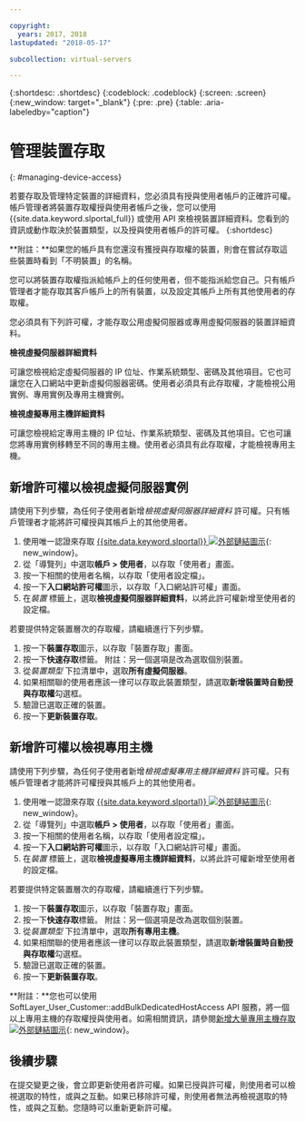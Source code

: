 ```yaml
---

copyright:
  years: 2017, 2018
lastupdated: "2018-05-17"

subcollection: virtual-servers

---
```


{:shortdesc: .shortdesc}
{:codeblock: .codeblock}
{:screen: .screen}
{:new_window: target="_blank"}
{:pre: .pre}
{:table: .aria-labeledby="caption"}


# 管理裝置存取
{: #managing-device-access}

若要存取及管理特定裝置的詳細資料，您必須具有授與使用者帳戶的正確許可權。帳戶管理者將裝置存取權授與使用者帳戶之後，您可以使用 {{site.data.keyword.slportal_full}} 或使用 API 來檢視裝置詳細資料。您看到的資訊或動作取決於裝置類型，以及授與使用者帳戶的許可權。
{:shortdesc}

**附註：**如果您的帳戶具有您還沒有獲授與存取權的裝置，則會在嘗試存取這些裝置時看到「不明裝置」的名稱。

您可以將裝置存取權指派給帳戶上的任何使用者，但不能指派給您自己。只有帳戶管理者才能存取其客戶帳戶上的所有裝置，以及設定其帳戶上所有其他使用者的存取權。

您必須具有下列許可權，才能存取公用虛擬伺服器或專用虛擬伺服器的裝置詳細資料。

**檢視虛擬伺服器詳細資料**

可讓您檢視給定虛擬伺服器的 IP 位址、作業系統類型、密碼及其他項目。它也可讓您在入口網站中更新虛擬伺服器密碼。使用者必須具有此存取權，才能檢視公用實例、專用實例及專用主機實例。

**檢視虛擬專用主機詳細資料**

可讓您檢視給定專用主機的 IP 位址、作業系統類型、密碼及其他項目。它也可讓您將專用實例移轉至不同的專用主機。使用者必須具有此存取權，才能檢視專用主機。

## 新增許可權以檢視虛擬伺服器實例
請使用下列步驟，為任何子使用者新增*檢視虛擬伺服器詳細資料* 許可權。只有帳戶管理者才能將許可權授與其帳戶上的其他使用者。  

1. 使用唯一認證來存取 [{{site.data.keyword.slportal}} ![外部鏈結圖示](../icons/launch-glyph.svg "外部鏈結圖示")](https://control.softlayer.com/){: new_window}。
2. 從「導覽列」中選取**帳戶 > 使用者**，以存取「使用者」畫面。
3. 按一下相關的使用者名稱，以存取「使用者設定檔」。
4. 按一下**入口網站許可權**圖示，以存取「入口網站許可權」畫面。
5. 在*裝置* 標籤上，選取**檢視虛擬伺服器詳細資料**，以將此許可權新增至使用者的設定檔。

若要提供特定裝置層次的存取權，請繼續進行下列步驟。

1. 按一下**裝置存取**圖示，以存取「裝置存取」畫面。
2. 按一下**快速存取**標籤。
   附註：另一個選項是改為選取個別裝置。
3. 從*裝置類型* 下拉清單中，選取**所有虛擬伺服器**。
4. 如果相關聯的使用者應該一律可以存取此裝置類型，請選取**新增裝置時自動授與存取權**勾選框。
5. 驗證已選取正確的裝置。
6. 按一下**更新裝置存取**。

## 新增許可權以檢視專用主機
請使用下列步驟，為任何子使用者新增*檢視虛擬專用主機詳細資料* 許可權。只有帳戶管理者才能將許可權授與其帳戶上的其他使用者。

1. 使用唯一認證來存取 [{{site.data.keyword.slportal}} ![外部鏈結圖示](../icons/launch-glyph.svg "外部鏈結圖示")](https://control.softlayer.com/){: new_window}。
2. 從「導覽列」中選取**帳戶 > 使用者**，以存取「使用者」畫面。
3. 按一下相關的使用者名稱，以存取「使用者設定檔」。
4. 按一下**入口網站許可權**圖示，以存取「入口網站許可權」畫面。
5. 在*裝置* 標籤上，選取**檢視虛擬專用主機詳細資料**，以將此許可權新增至使用者的設定檔。

若要提供特定裝置層次的存取權，請繼續進行下列步驟。

1. 按一下**裝置存取**圖示，以存取「裝置存取」畫面。
2. 按一下**快速存取**標籤。
   附註：另一個選項是改為選取個別裝置。
3. 從*裝置類型* 下拉清單中，選取**所有專用主機**。
4. 如果相關聯的使用者應該一律可以存取此裝置類型，請選取**新增裝置時自動授與存取權**勾選框。
5. 驗證已選取正確的裝置。
6. 按一下**更新裝置存取**。

**附註：**您也可以使用 SoftLayer_User_Customer::addBulkDedicatedHostAccess API 服務，將一個以上專用主機的存取權授與使用者。如需相關資訊，請參閱[新增大量專用主機存取 ![外部鏈結圖示](../icons/launch-glyph.svg "外部鏈結圖示")](https://softlayer.github.io/reference/services/SoftLayer_User_Customer/addBulkDedicatedHostAccess/){: new_window}。  

## 後續步驟
在提交變更之後，會立即更新使用者許可權。如果已授與許可權，則使用者可以檢視選取的特性，或與之互動。如果已移除許可權，則使用者無法再檢視選取的特性，或與之互動。您隨時可以重新更新許可權。
